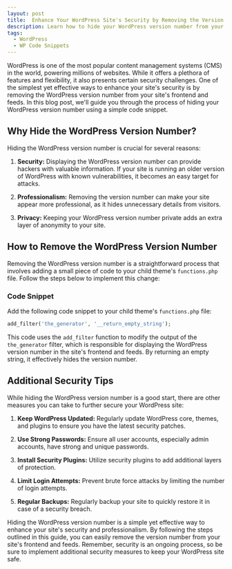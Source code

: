 ```yaml
---
layout: post
title:  Enhance Your WordPress Site's Security by Removing the Version Number
description: Learn how to hide your WordPress version number from your site's frontend and feeds with a simple code snippet. Improve your site's security and professionalism with this easy guide.
tags:
  - WordPress
  - WP Code Snippets
---
```


WordPress is one of the most popular content management systems (CMS) in the world, powering millions of websites. While it offers a plethora of features and flexibility, it also presents certain security challenges. One of the simplest yet effective ways to enhance your site's security is by removing the WordPress version number from your site's frontend and feeds. In this blog post, we'll guide you through the process of hiding your WordPress version number using a simple code snippet.

## Why Hide the WordPress Version Number?

Hiding the WordPress version number is crucial for several reasons:

1. **Security:** Displaying the WordPress version number can provide hackers with valuable information. If your site is running an older version of WordPress with known vulnerabilities, it becomes an easy target for attacks.

2. **Professionalism:** Removing the version number can make your site appear more professional, as it hides unnecessary details from visitors.

3. **Privacy:** Keeping your WordPress version number private adds an extra layer of anonymity to your site.

## How to Remove the WordPress Version Number

Removing the WordPress version number is a straightforward process that involves adding a small piece of code to your child theme's `functions.php` file. Follow the steps below to implement this change:

### Code Snippet

Add the following code snippet to your child theme's `functions.php` file:

```php
add_filter('the_generator', '__return_empty_string');
```

This code uses the `add_filter` function to modify the output of the `the_generator` filter, which is responsible for displaying the WordPress version number in the site's frontend and feeds. By returning an empty string, it effectively hides the version number.

## Additional Security Tips

While hiding the WordPress version number is a good start, there are other measures you can take to further secure your WordPress site:

1. **Keep WordPress Updated:** Regularly update WordPress core, themes, and plugins to ensure you have the latest security patches.

2. **Use Strong Passwords:** Ensure all user accounts, especially admin accounts, have strong and unique passwords.

3. **Install Security Plugins:** Utilize security plugins to add additional layers of protection.

4. **Limit Login Attempts:** Prevent brute force attacks by limiting the number of login attempts.

5. **Regular Backups:** Regularly backup your site to quickly restore it in case of a security breach.

Hiding the WordPress version number is a simple yet effective way to enhance your site's security and professionalism. By following the steps outlined in this guide, you can easily remove the version number from your site's frontend and feeds. Remember, security is an ongoing process, so be sure to implement additional security measures to keep your WordPress site safe.

